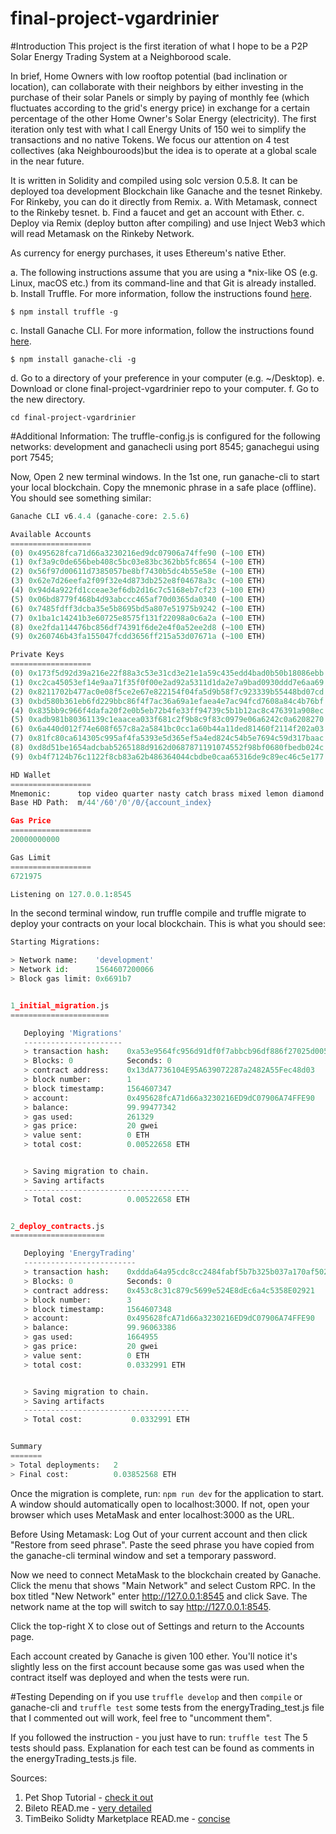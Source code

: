 # final-project-vgardrinier

#Introduction
This project is the first iteration of what I hope to be a P2P Solar Energy Trading System at a Neighborood scale.


 In brief, Home Owners with low rooftop potential (bad inclination or location), can collaborate with their neighbors by either investing in the purchase of their solar Panels or simply by paying of monthly fee (which fluctuates according to the grid's energy price) in exchange for a certain percentage of the other Home Owner's Solar Energy (electricity).
The first iteration only test with what I call Energy Units of 150 wei to simplify the transactions and no native Tokens.
We focus our attention on 4 test collectives (aka Neighbouroods)but the idea is to operate at a global scale in the near future.

It is written in Solidity and compiled using solc version 0.5.8.
It can be deployed toa development Blockchain like Ganache and the tesnet Rinkeby.
For Rinkeby, you can do it directly from Remix.
a. With Metamask, connect to the Rinkeby tesnet.
b. Find a faucet and get an account with Ether.
c. Deploy via Remix (deploy button after compiling) and use Inject Web3 which will read Metamask on the Rinkeby Network.

As currency for energy purchases, it uses Ethereum's native Ether.


a. The following instructions assume that you are using a *nix-like OS (e.g. Linux, macOS etc.) from its command-line and that Git is already installed.
b. Install Truffle.
For more information, follow the instructions found [here](https://truffleframework.com/docs/truffle/getting-started/installation).

`$ npm install truffle -g`

c. Install Ganache CLI.
For more information, follow the instructions found [here](https://truffleframework.com/docs/ganache/quickstart).

`$ npm install ganache-cli -g`

d. Go to a directory of your preference in your computer (e.g. ~/Desktop).
e. Download or clone final-project-vgardrinier repo to your computer.
f. Go to the new directory.

  `cd final-project-vgardrinier `
  
#Additional Information: 
The truffle-config.js is configured for the following networks:
development and ganachecli using port 8545;
ganachegui using port 7545;

Now, Open 2 new terminal windows.
In the 1st one, run ganache-cli to start your local blockchain. Copy the mnemonic phrase in a safe place (offline).
You should see something similar:

```python
Ganache CLI v6.4.4 (ganache-core: 2.5.6)

Available Accounts
==================
(0) 0x495628fca71d66a3230216ed9dc07906a74ffe90 (~100 ETH)
(1) 0xf3a9c0de656beb408c5bc03e83bc362bb5fc8654 (~100 ETH)
(2) 0x56f97d00611d7385057be8bf7430b5dc4b55e58e (~100 ETH)
(3) 0x62e7d26eefa2f09f32e4d873db252e8f04678a3c (~100 ETH)
(4) 0x94d4a922fd1cceae3ef6db2d16c7c5168eb7cf23 (~100 ETH)
(5) 0x06bd8779f468b4d93abccc465af70d0365da0340 (~100 ETH)
(6) 0x7485fdff3dcba35e5b8695bd5a807e51975b9242 (~100 ETH)
(7) 0x1ba1c14241b3e60725e8575f131f22098a0c6a2a (~100 ETH)
(8) 0xe2fda114476bc856df74391f6de2e4f0a52ee2d8 (~100 ETH)
(9) 0x260746b43fa155047fcdd3656ff215a53d07671a (~100 ETH)

Private Keys
==================
(0) 0x173f5d92d39a216e22f88a3c53e31cd3e21e1a59c435edd4bad0b50b18086ebb
(1) 0xc2ca45053ef14e9aa71f35f0f00e2ad92a5311d1da2e7a9bad0930ddd7e6aa69
(2) 0x8211702b477ac0e08f5ce2e67e822154f04fa5d9b58f7c923339b55448bd07cd
(3) 0xbd580b361eb6fd229bbc86f4f7ac36a69a1efaea4e7ac94fcd7608a84c4b76bf
(4) 0x835bb9c966f4dafa20f2e0b5eb72b4fe33ff94739c5b1b12ac8c476391a908ec
(5) 0xadb981b80361139c1eaacea033f681c2f9b8c9f83c0979e06a6242c0a6208270
(6) 0x6a440d012f74e608f657c8a2a5841bc0cc1a60b44a11ded81460f2114f202a03
(7) 0x81fc80ca614305c995af4fa5393e5d365ef5a4ed824c54b5e7694c59d317baac
(8) 0xd8d51be1654adcbab5265188d9162d0687871191074552f98bf0680fbedb024c
(9) 0xb4f7124b76c1122f8cb83a62b486364044cbdbe0caa65316de9c89ec46c5e177

HD Wallet
==================
Mnemonic:      top video quarter nasty catch brass mixed lemon diamond unusual finish toward
Base HD Path:  m/44'/60'/0'/0/{account_index}

Gas Price
==================
20000000000

Gas Limit
==================
6721975

Listening on 127.0.0.1:8545
```

In the second terminal window, run truffle compile and truffle migrate to deploy your contracts on your local blockchain.
This is what you should see:

```python
Starting Migrations:

> Network name:    'development'
> Network id:      1564607200066
> Block gas limit: 0x6691b7


1_initial_migration.js
======================

   Deploying 'Migrations'
   ----------------------
   > transaction hash:    0xa53e9564fc956d91df0f7abbcb96df886f27025d005d34a5b993212245e77837
   > Blocks: 0            Seconds: 0
   > contract address:    0x13dA7736104E95A639072287a2482A55Fec48d03
   > block number:        1
   > block timestamp:     1564607347
   > account:             0x495628fcA71d66a3230216ED9dC07906A74FFE90
   > balance:             99.99477342
   > gas used:            261329
   > gas price:           20 gwei
   > value sent:          0 ETH
   > total cost:          0.00522658 ETH


   > Saving migration to chain.
   > Saving artifacts
   -------------------------------------
   > Total cost:          0.00522658 ETH


2_deploy_contracts.js
=====================

   Deploying 'EnergyTrading'
   -------------------------
   > transaction hash:    0xddda64a95cdc8cc2484fabf5b7b325b037a170af502684a19026f89bb793f7d6
   > Blocks: 0            Seconds: 0
   > contract address:    0x453c8c31c879c5699e524E8dEc6a4c5358E02921
   > block number:        3
   > block timestamp:     1564607348
   > account:             0x495628fcA71d66a3230216ED9dC07906A74FFE90
   > balance:             99.96063386
   > gas used:            1664955
   > gas price:           20 gwei
   > value sent:          0 ETH
   > total cost:          0.0332991 ETH


   > Saving migration to chain.
   > Saving artifacts
   -------------------------------------
   > Total cost:           0.0332991 ETH


Summary
=======
> Total deployments:   2
> Final cost:          0.03852568 ETH
```

Once the migration is complete, run:
`npm run dev` for the application to start. 
A window should automatically open to localhost:3000. If not, open your browser which uses MetaMask and enter localhost:3000 as the URL.

Before Using Metamask:
Log Out of your current account and then click "Restore from seed phrase". Paste the seed phrase you have copied from the ganache-cli terminal window and set a temporary password. 

Now we need to connect MetaMask to the blockchain created by Ganache. Click the menu that shows "Main Network" and select Custom RPC.
In the box titled "New Network" enter http://127.0.0.1:8545 and click Save.
The network name at the top will switch to say http://127.0.0.1:8545.

Click the top-right X to close out of Settings and return to the Accounts page.

Each account created by Ganache is given 100 ether. You'll notice it's slightly less on the first account because some gas was used when the contract itself was deployed and when the tests were run.

#Testing
Depending on if you use `truffle develop` and then `compile` or ganache-cli and `truffle test` some tests from the energyTrading_test.js file that I commented out will work, feel free to "uncomment them". 

If you followed the instruction - you just have to run:
`truffle test`
The 5 tests should pass.
Explanation for each test can be found as comments in the energyTrading_tests.js file.


Sources:
1. Pet Shop Tutorial - [check it out](https://www.trufflesuite.com/tutorials/pet-shop)
2. Bileto READ.me - [very detailed](https://github.com/dev-bootcamp-2019/final-project-feamcor/blob/master/README.md)
3. TimBeiko Solidty Marketplace READ.me - [concise](https://github.com/timbeiko/solidity-marketplace/blob/master/README.md)
